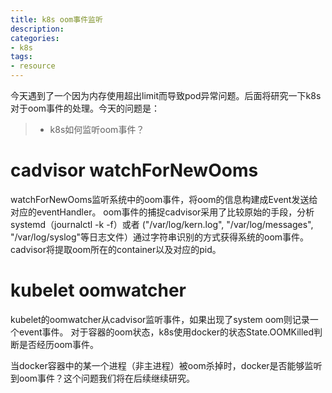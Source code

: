 ```yaml
---
title: k8s oom事件监听
description: 
categories:
- k8s
tags:
- resource
---
```




今天遇到了一个因为内存使用超出limit而导致pod异常问题。后面将研究一下k8s对于oom事件的处理。今天的问题是：
>- k8s如何监听oom事件？



# cadvisor watchForNewOoms
watchForNewOoms监听系统中的oom事件，将oom的信息构建成Event发送给对应的eventHandler。
oom事件的捕捉cadvisor采用了比较原始的手段，分析systemd（journalctl -k -f）或者 ("/var/log/kern.log", "/var/log/messages", "/var/log/syslog"等日志文件）通过字符串识别的方式获得系统的oom事件。cadvisor将提取oom所在的container以及对应的pid。
# kubelet oomwatcher
kubelet的oomwatcher从cadvisor监听事件，如果出现了system oom则记录一个event事件。
对于容器的oom状态，k8s使用docker的状态State.OOMKilled判断是否经历oom事件。

当docker容器中的某一个进程（非主进程）被oom杀掉时，docker是否能够监听到oom事件？这个问题我们将在后续继续研究。




